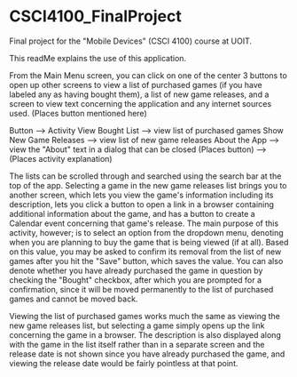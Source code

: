 # CSCI4100_FinalProject
Final project for the "Mobile Devices" (CSCI 4100) course at UOIT.

This readMe explains the use of this application.

From the Main Menu screen, you can click on one of the center 3 buttons to open up other screens to view a list of purchased games (if you have labeled any as having bought them), a list of new game releases, and a screen to view text concerning the application and any internet sources used.
(Places button mentioned here)

Button --> Activity
View Bought List --> view list of purchased games
Show New Game Releases --> view list of new game releases
About the App --> view the "About" text in a dialog that can be closed
(Places button) --> (Places activity explanation)

The lists can be scrolled through and searched using the search bar at the top of the app.
Selecting a game in the new game releases list brings you to another screen, which lets you view the game's information including its description, lets you click a button to open a link in a browser containing additional information about the game, and has a button to create a Calendar event concerning that game's release.
The main purpose of this activity, however; is to select an option from the dropdown menu, denoting when you are planning to buy the game that is being viewed (if at all).
Based on this value, you may be asked to confirm its removal from the list of new games after you hit the "Save" button, which saves the value.
You can also denote whether you have already purchased the game in question by checking the "Bought" checkbox, after which you are prompted for a confirmation, since it will be moved permanently to the list of purchased games and cannot be moved back.

Viewing the list of purchased games works much the same as viewing the new game releases list, but selecting a game simply opens up the link concerning the game in a browser.
The description is also displayed along with the game in the list itself rather than in a separate screen and the release date is not shown since you have already purchased the game, and viewing the release date would be fairly pointless at that point.
